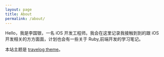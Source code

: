 ```yaml
---
layout: page
title: About
permalink: /about/
---
```


Hello，我是李国银，一名 iOS 开发工程师。我会在这里记录我接触到到的跟 iOS 开发相关的方方面面，计划也会有一些关于 Ruby,前端开发的学习笔记。

本站主题是 [travelog theme](http://jekyllthemes.io/theme/22631724/travelog-theme)。
